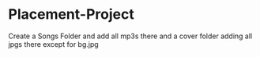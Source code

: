 # Placement-Project
Create a Songs Folder and add all mp3s there and a cover folder adding all jpgs there except for bg.jpg
